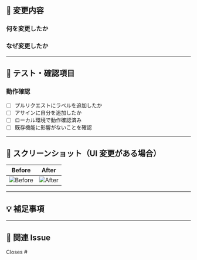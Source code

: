 ## 📝 変更内容

### 何を変更したか

<!-- 変更内容を簡潔に説明してください -->

### なぜ変更したか

<!-- 変更の理由や背景を説明してください -->

---

## 🧪 テスト・確認項目

### 動作確認

<!-- 実際に動作確認した内容を記載してください -->

- [ ] プルリクエストにラベルを追加したか
- [ ] アサインに自分を追加したか
- [ ] ローカル環境で動作確認済み
- [ ] 既存機能に影響がないことを確認

---

## 📸 スクリーンショット（UI 変更がある場合）

<!-- UI変更がある場合は、Before/Afterのスクリーンショットを貼ってください -->

| Before            | After           |
| ----------------- | --------------- |
| ![Before](before) | ![After](after) |

---

## 💡 補足事項

<!-- その他、レビュー時に注意してほしい点や参考情報があれば記載してください -->

---

## 🔗 関連 Issue

<!-- 関連するIssueがあれば記載してください -->

Closes #
